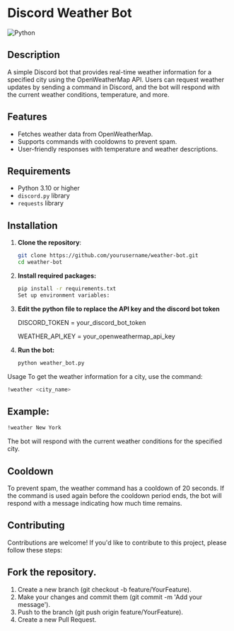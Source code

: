 # Discord Weather Bot

![Python](https://img.shields.io/badge/Python-3.10-blue)

## Description

A simple Discord bot that provides real-time weather information for a specified city using the OpenWeatherMap API. Users can request weather updates by sending a command in Discord, and the bot will respond with the current weather conditions, temperature, and more.

## Features

- Fetches weather data from OpenWeatherMap.
- Supports commands with cooldowns to prevent spam.
- User-friendly responses with temperature and weather descriptions.

## Requirements

- Python 3.10 or higher
- `discord.py` library
- `requests` library

## Installation

1. **Clone the repository**:
   ```bash
   git clone https://github.com/yourusername/weather-bot.git
   cd weather-bot
   
2. **Install required packages:**
   ```bash
   pip install -r requirements.txt
   Set up environment variables:
   ```
3. **Edit the python file to replace the API key and the discord bot token**

   DISCORD_TOKEN = your_discord_bot_token
   
   WEATHER_API_KEY = your_openweathermap_api_key

5. **Run the bot:**
   ```bash
   python weather_bot.py
   ```


Usage
To get the weather information for a city, use the command:

   ```bash
   !weather <city_name>
   ```

## Example:
   ```bash
   !weather New York
   ```
The bot will respond with the current weather conditions for the specified city.

## Cooldown
To prevent spam, the weather command has a cooldown of 20 seconds. If the command is used again before the cooldown period ends, the bot will respond with a message indicating how much time remains.

## Contributing
Contributions are welcome! If you'd like to contribute to this project, please follow these steps:

## Fork the repository.
1. Create a new branch (git checkout -b feature/YourFeature).
2. Make your changes and commit them (git commit -m 'Add your message').
3. Push to the branch (git push origin feature/YourFeature).
4. Create a new Pull Request.



